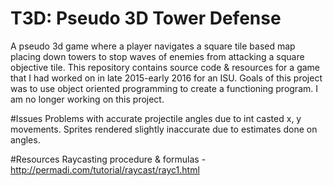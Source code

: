 # T3D: Pseudo 3D Tower Defense

A pseudo 3d game where a player navigates a square tile based map placing down towers to stop waves of enemies from attacking a square objective tile. This repository contains source code & resources for a game that I had worked on in late 2015-early 2016 for an ISU. Goals of this project was to use object oriented programming to create a functioning program. I am no longer working on this project.

#Issues
Problems with accurate projectile angles due to int casted x, y movements. Sprites rendered slightly inaccurate due to estimates done on angles.

#Resources 
Raycasting procedure & formulas - http://permadi.com/tutorial/raycast/rayc1.html
